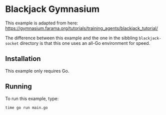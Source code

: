 # Blackjack Gymnasium

This example is adapted from here:
https://gymnasium.farama.org/tutorials/training_agents/blackjack_tutorial/

The difference between this example and the one in the sibbling
`blackjack-socket` directory is that this one uses an all-Go
environment for speed.

## Installation

This example only requires Go.

## Running

To run this example, type:

```shell
time go run main.go
```
